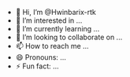 - 👋 Hi, I’m @Hwinbarix-rtk
- 👀 I’m interested in ...
- 🌱 I’m currently learning ...
- 💞️ I’m looking to collaborate on ...
- 📫 How to reach me ...
- 😄 Pronouns: ...
- ⚡ Fun fact: ...

<!---
Hwinbarix-rtk/Hwinbarix-rtk is a ✨ special ✨ repository because its `README.md` (this file) appears on your GitHub profile.
You can click the Preview link to take a look at your changes.
--->
